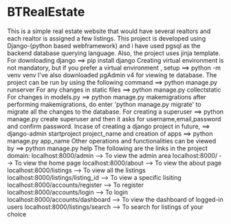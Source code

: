 # BTRealEstate
This is a simple real estate website that would have several realtors and each realtor is assigned a few listings. This project is developed using Django-(python based webframework) and i have used pgsql as the backend database querying language. Also, the project uses jinja template.
For downloading django ==> pip install django
Creating virtual environment is not mandatory, but if you prefer a virtual environment , setup ==> python -m venv venv
I've also downloaded pgAdmin v4 for viewing te database.
The project can be run by using the following command ==> python manage.py runserver
For any changes in static files ==> python manage.py collectstatic
For changes in models.py ==> python manage.py makemigrations
after performing makemigrations, do enter 'python manage.py migrate' to migrate all the changes to the database.
For creating a superuser ==> python manage.py create superuser and then it asks for username,email,password and confirm password.
Incase of creating a django project in future, ==> django-admin startproject project_name
and creation of apps ==> python manage.py app_name
Other operations and functionalities can be viewed by ==> python manage.py help
The following are the links in the project domain:
localhost:8000/admin --> To view the admin area
localhost:8000/ --> To view the home page
localhost:8000/about --> To view the about page
localhost:8000/listings --> To view all the listings
localhost:8000/listings/listing_id --> To view a specific lisiting
localhost:8000/accounts/register --> To register
localhost:8000/accounts/login --> To login
localhost:8000/accounts/dashboard --> To view the dashboard of logged-in users
localhost:8000/listings/search --> To search for listings of your choice
